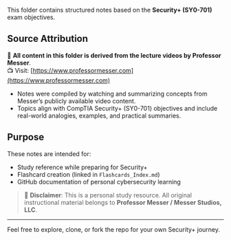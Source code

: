This folder contains structured notes based on the **Security+ (SY0-701)** exam objectives.

## Source Attribution

🧠 **All content in this folder is derived from the lecture videos by Professor Messer**.  
📺 Visit: [https://www.professormesser.com](https://www.professormesser.com)

- Notes were compiled by watching and summarizing concepts from Messer’s publicly available video content.
- Topics align with CompTIA Security+ (SY0-701) objectives and include real-world analogies, examples, and practical summaries.

## Purpose

These notes are intended for:
- Study reference while preparing for Security+
- Flashcard creation (linked in `Flashcards_Index.md`)
- GitHub documentation of personal cybersecurity learning

> 🔖 **Disclaimer**: This is a personal study resource. All original instructional material belongs to **Professor Messer / Messer Studios, LLC**.

---

Feel free to explore, clone, or fork the repo for your own Security+ journey.
